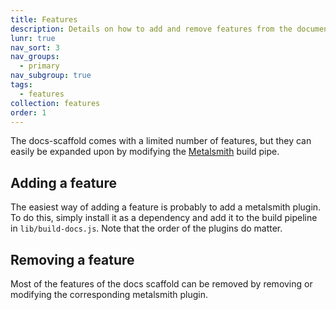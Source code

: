 ```yaml
---
title: Features
description: Details on how to add and remove features from the documentation scaffold.
lunr: true
nav_sort: 3
nav_groups:
  - primary
nav_subgroup: true
tags:
  - features
collection: features
order: 1
---
```

The docs-scaffold comes with a limited number of features, but they can easily be expanded upon by modifying the [Metalsmith](http://www.metalsmith.io/) build pipe.

## Adding a feature

The easiest way of adding a feature is probably to add a metalsmith plugin. To do this, simply install it as a dependency and add it to the build pipeline in `lib/build-docs.js`. Note that the order of the plugins do matter.

## Removing a feature

Most of the features of the docs scaffold can be removed by removing or modifying the corresponding metalsmith plugin.
